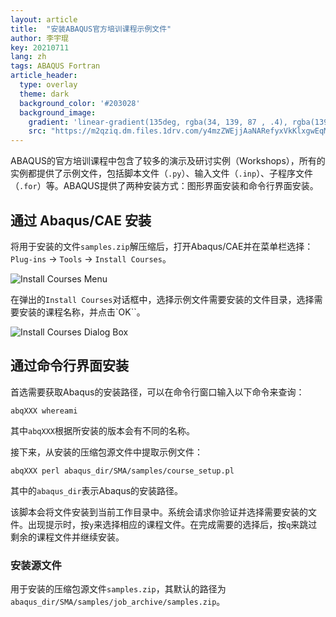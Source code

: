 ```yaml
---
layout: article
title:  "安装ABAQUS官方培训课程示例文件"
author: 李宇琨
key: 20210711
lang: zh
tags: ABAQUS Fortran
article_header:
  type: overlay
  theme: dark
  background_color: '#203028'
  background_image:
    gradient: 'linear-gradient(135deg, rgba(34, 139, 87 , .4), rgba(139, 34, 139, .4))'
    src: "https://m2qziq.dm.files.1drv.com/y4mzZWEjjAaNARefyxVkKlxgwEqMB9rIn39wANVzd5uOzUAzLqeuSf42u3C7tSgXdUgrJZgR4-vcrINIiY7YVn1tMjgnuI3pF6Z8KzW6Fb318P6UCPtiZd_k0QYcsEUMmDeeJCoTGPhJz3tIsnBGikod3UQNlytoJym4wcdypIwKdDWVnWdaMzOnBusQVoIn1N71leU_ISdOrv3cxIijF73MQ?width=870&height=400&cropmode=none"
---
```


ABAQUS的官方培训课程中包含了较多的演示及研讨实例（Workshops），所有的实例都提供了示例文件，包括脚本文件（`.py`）、输入文件（`.inp`）、子程序文件（`.for`）等。ABAQUS提供了两种安装方式：图形界面安装和命令行界面安装。

## 通过 Abaqus/CAE 安装

将用于安装的文件`samples.zip`解压缩后，打开Abaqus/CAE并在菜单栏选择：`Plug-ins` -> `Tools` -> `Install Courses`。

![Install Courses Menu](https://dm2305files.storage.live.com/y4maxYLDzszUkH3t9gX2Y9v2Spm92HCdCu1PMZuJhHzE6cN0wM_iU-SyXgGTsN8Jp4GbAXfVeQe4O5_FAXPrREfXoJ_2sy1KFuJvsfl9wLJPkua-XQHxwd6V66jtlFzkyDqPinp-FuTIByo3BpE7AdbUXkM2sInwrdjgMMwM_e4WbC27NCI15EpjPtjRazGYD-R?width=427&height=266&cropmode=none)

在弹出的`Install Courses`对话框中，选择示例文件需要安装的文件目录，选择需要安装的课程名称，并点击`OK``。

![Install Courses Dialog Box](https://dm2305files.storage.live.com/y4mCRN_oeUlY_BMfD2vTQqZZPcF-ktQi6uQ7ti9IDYLOkGLhTPcb8mrH5YBjoLrQ5iLdb3ZZZjxxPVcQ4-sSGUu_axVsDog_RcphJjUjxoY4GEIG2WNC8fcncHoDDuVL5qmo3kWrOG4wNRovwyZrCAFH4WvdtnN9hYTidi03Z9Q480oe4ufyIzamXBaUR9FJHm7?width=401&height=411&cropmode=none)

## 通过命令行界面安装

首选需要获取Abaqus的安装路径，可以在命令行窗口输入以下命令来查询：

```
abqXXX whereami
```

其中`abqXXX`根据所安装的版本会有不同的名称。

接下来，从安装的压缩包源文件中提取示例文件：

```
abqXXX perl abaqus_dir/SMA/samples/course_setup.pl
```

其中的`abaqus_dir`表示Abaqus的安装路径。

该脚本会将文件安装到当前工作目录中。系统会请求你验证并选择需要安装的文件。出现提示时，按`y`来选择相应的课程文件。在完成需要的选择后，按`q`来跳过剩余的课程文件并继续安装。

### 安装源文件

用于安装的压缩包源文件`samples.zip`，其默认的路径为`abaqus_dir/SMA/samples/job_archive/samples.zip`。
